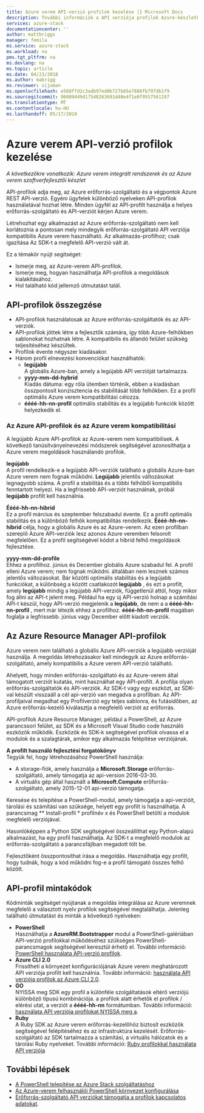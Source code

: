 ```yaml
---
title: Azure verem API-verzió profilok kezelése |} Microsoft Docs
description: További információk a API verziója profilok Azure-készletben.
services: azure-stack
documentationcenter: ''
author: mattbriggs
manager: femila
ms.service: azure-stack
ms.workload: na
pms.tgt_pltfrm: na
ms.devlang: na
ms.topic: article
ms.date: 04/23/2018
ms.author: mabrigg
ms.reviewer: sijuman
ms.openlocfilehash: e568ffd2c3adb97ed0b727b85e7888fb797db1f9
ms.sourcegitcommit: 96089449d17548263691d40e4f1e8f9557561197
ms.translationtype: MT
ms.contentlocale: hu-HU
ms.lasthandoff: 05/17/2018
---
```

# <a name="manage-api-version-profiles-in-azure-stack"></a>Azure verem API-verzió profilok kezelése

*A következőkre vonatkozik: Azure verem integrált rendszerek és az Azure verem szoftverfejlesztői készlet*

API-profilok adja meg, az Azure erőforrás-szolgáltató és a végpontok Azure REST API-verzió. Egyéni ügyfelek különböző nyelveken API-profilok használatával hozhat létre. Minden ügyfél az API-profilt használja a helyes erőforrás-szolgáltató és API-verziót kérjen Azure verem.

Létrehozhat egy alkalmazást az Azure erőforrás-szolgáltató nem kell korlátoznia a pontosan mely mindegyik erőforrás-szolgáltató API verziója kompatibilis Azure verem használható. Az alkalmazás-profilhoz; csak igazítása Az SDK-t a megfelelő API-verzió vált át.

Ez a témakör nyújt segítséget:

 - Ismerje meg, az Azure-verem API-profilok.
 - Ismerje meg, hogyan használhatja API-profilok a megoldások kialakításához.
 - Hol található kód jellemző útmutatást talál.

## <a name="summary-of-api-profiles"></a>API-profilok összegzése

- API-profilok használatosak az Azure erőforrás-szolgáltatók és az API-verziók.
- API-profilok jöttek létre a fejlesztők számára, így több Azure-felhőkben sablonokat hozhatnak létre. A kompatibilis és állandó felület szükség teljesítéséhez készültek.
- Profilok évente négyszer kiadásakor.
- Három profil elnevezési konvenciókat használhatók:
    - **legújabb**  
        A globális Azure-ban, amely a legújabb API verzióját tartalmazza.
    - **yyyy-mm-dd-hybrid**  
    Kiadás dátuma: egy róla ütemben történik, ebben a kiadásban összpontosít konzisztencia és stabilitását több felhőkben. Ez a profil optimális Azure verem kompatibilitási célozza.
    - **éééé-hh-nn-profil** optimális stabilitás és a legújabb funkciók között helyezkedik el.

### <a name="azure-api-profiles-and-azure-stack-compatibility"></a>Az Azure API-profilok és az Azure verem kompatibilitási

A legújabb Azure API-profilok az Azure-verem nem kompatibilisek. A következő tanúsítványelnevezési módszerek segítségével azonosíthatja a Azure verem megoldások használandó profilok.

**legújabb**  
A profil rendelkezik-e a legújabb API-verziók található a globális Azure-ban Azure verem nem fognak működni. **Legújabb** jelentős változásokat legnagyobb száma. A profil a stabilitás és a többi felhőből kompatibilis fenntartott helyezi. Ha a legfrissebb API-verziót használnak, próbál **legújabb** profilt kell használnia.

**Éééé-hh-nn-hibrid**  
Ez a profil március és szeptember felszabadul évente. Ez a profil optimális stabilitás és a különböző felhők kompatibilitás rendelkezik. **Éééé-hh-nn-hibrid** célja, hogy a globális Azure és az Azure-verem. Az ezen profilban szereplő Azure API-verziók lesz azonos Azure veremben felsorolt megfelelően. Ez a profil segítségével kódot a hibrid felhő megoldások fejlesztése.

**yyyy-mm-dd-profile**  
Ehhez a profilhoz. június és December globális Azure szabadul fel. A profil elleni Azure verem; nem fognak működni. általában nem lesznek számos jelentős változásokat. Bár közötti optimális stabilitás és a legújabb funkciókat, a különbség a között csatlakozót **legújabb** , és ezt a profilt, amely **legújabb** mindig a legújabb API-verziók, függetlenül attól, hogy mikor fog állni az API-t jelent meg. Például ha egy új API-verzió holnap a számítási API-t készül, hogy API-verzió megjelenik a **legújabb**, de nem a a **éééé-hh-nn-profil** , mert már létezik ehhez a profilhoz.  **éééé-hh-nn-profil** magában foglalja a legfrissebb. június vagy December előtt kiadott verziók.

## <a name="azure-resource-manager-api-profiles"></a>Az Azure Resource Manager API-profilok

Azure verem nem található a globális Azure API-verziók a legújabb verzióját használja. A megoldás létrehozásakor kell mindegyik az Azure erőforrás-szolgáltató, amely kompatibilis a Azure verem API-verzió található.

Ahelyett, hogy minden erőforrás-szolgáltató és az Azure-verem által támogatott verziót kutatás, mint használhat egy API-profilt. A profilja olyan erőforrás-szolgáltatók és API-verziók. Az SDK-t vagy egy eszközt, az SDK-val készült visszaáll a cél api-verzió van megadva a profilban. Az API-profiljaival megadhat egy Profilverzió egy teljes sablonra, és futásidőben, az Azure erőforrás-kezelő kiválasztja a megfelelő verziót az erőforrás.

API-profilok Azure Resource Manager, például a PowerShell, az Azure parancssori felület, az SDK és a Microsoft Visual Studio code használó eszközök működik. Eszközök és SDK-k segítségével profilok olvassa el a modulok és a szalagtárak, amikor egy alkalmazás felépítése verziójának.

**A profilt használó fejlesztési forgatókönyv**  
Tegyük fel, hogy létrehozásához PowerShell használja:

* A storage-fiók, amely használja a **Microsoft.Storage** erőforrás-szolgáltató, amely támogatja az api-version 2016-03-30.
* A virtuális gép által használt a **Microsoft.Compute** erőforrás-szolgáltató, amely 2015-12-01 api-verzió támogatja.

Keresése és telepítése a PowerShell-modul, amely támogatja a api-verzióit, tárolási és számítási van szüksége, helyett egy profilt is használhatja. A parancsmag ** Install-profil * profilnév x és PowerShell betölti a modulok megfelelő verziójával.

Hasonlóképpen a Python SDK segítségével összeállíthat egy Python-alapú alkalmazást, ha egy profil használhatja. Az SDK-t a megfelelő modulok az erőforrás-szolgáltató a parancsfájlban megadott tölt be.

Fejlesztőként összpontosíthat írása a megoldás. Használhatja egy profilt, hogy tudnák, hogy a kód működni fog-e a profil támogató összes felhő között.

## <a name="api-profile-code-samples"></a>API-profil mintakódok

Kódminták segítséget nyújtanak a megoldás integrálása az Azure veremnek megfelelő a választott nyelv profilok segítségével megtalálhatja. Jelenleg található útmutatást és minták a következő nyelveken:

- **PowerShell**  
Használhatja a **AzureRM.Bootstrapper** modul a PowerShell-galériában API-verzió profilokkal működéséhez szükséges PowerShell-parancsmagok segítségével keresztül érhető el. További információ: [PowerShell használata API-verzió profilok](azure-stack-version-profiles-powershell.md).
- **Azure CLI 2.0**  
Frissítheti a környezet konfigurációjának Azure verem meghatározott API verziója profilt kell használnia. További információ: [használata API verziója profilok az Azure CLI 2.0](azure-stack-version-profiles-azurecli2.md).
- **GO**  
NYISSA meg SDK egy profil a különféle szolgáltatások eltérő verziójú különböző típusú kombinációja. a profilok alatt érhetők el profilok / elérési utat, a verziót a **éééé-hh-nn** formátumban. További információ: [használata API verziója profilokat NYISSA meg a](azure-stack-version-profiles-go.md).
- **Ruby**  
A Ruby SDK az Azure verem erőforrás-kezelőhöz biztosít eszközök segítségével felépítéséhez és az infrastruktúra kezelését. Erőforrás-szolgáltató az SDK tartalmazza a számítási, a virtuális hálózatok és a tárolási Ruby nyelveket. További információ: [Ruby profilokkal használata API verziója](azure-stack-version-profiles-ruby.md)

## <a name="next-steps"></a>További lépések

* [A PowerShell telepítése az Azure Stack szolgáltatáshoz](azure-stack-powershell-install.md)
* [Az Azure-verem felhasználói PowerShell környezet konfigurálása](azure-stack-powershell-configure-user.md)
* [Erőforrás-szolgáltató API verziókat támogatja a profilok kapcsolatos adatokat](azure-stack-profiles-azure-resource-manager-versions.md).
